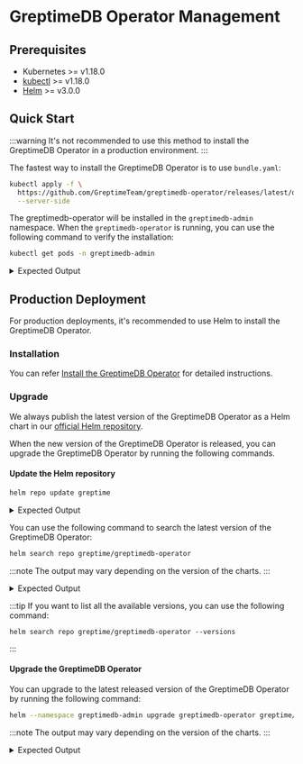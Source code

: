 # GreptimeDB Operator Management

## Prerequisites

- Kubernetes >= v1.18.0
- [kubectl](https://kubernetes.io/docs/tasks/tools/install-kubectl/) >= v1.18.0
- [Helm](https://helm.sh/docs/intro/install/) >= v3.0.0

## Quick Start

:::warning
It's not recommended to use this method to install the GreptimeDB Operator in a production environment. 
:::

The fastest way to install the GreptimeDB Operator is to use `bundle.yaml`:

```bash
kubectl apply -f \
  https://github.com/GreptimeTeam/greptimedb-operator/releases/latest/download/bundle.yaml \
  --server-side
```

The greptimedb-operator will be installed in the `greptimedb-admin` namespace. When the `greptimedb-operator` is running, you can use the following command to verify the installation:

```bash
kubectl get pods -n greptimedb-admin
```

<details>
  <summary>Expected Output</summary>
```bash
NAME                                   READY   STATUS    RESTARTS   AGE
greptimedb-operator-7947d785b5-b668p   1/1     Running   0          2m18s
```
</details>

## Production Deployment

For production deployments, it's recommended to use Helm to install the GreptimeDB Operator.

### Installation

You can refer [Install the GreptimeDB Operator](/user-guide/deployments/deploy-on-kubernetes/getting-started.md#install-the-greptimedb-operator) for detailed instructions.

### Upgrade

We always publish the latest version of the GreptimeDB Operator as a Helm chart in our [official Helm repository](https://github.com/GreptimeTeam/helm-charts/tree/main).

When the new version of the GreptimeDB Operator is released, you can upgrade the GreptimeDB Operator by running the following commands.

#### Update the Helm repository

```bash
helm repo update greptime
```

<details>
<summary>Expected Output</summary>
```bash
Hang tight while we grab the latest from your chart repositories...
...Successfully got an update from the "greptime" chart repository
Update Complete. ⎈Happy Helming!⎈
```
</details>

You can use the following command to search the latest version of the GreptimeDB Operator:

```bash
helm search repo greptime/greptimedb-operator
```

:::note
The output may vary depending on the version of the charts.
:::


<details>
<summary>Expected Output</summary>
```bash
NAME                        	CHART VERSION	APP VERSION  	DESCRIPTION
greptime/greptimedb-operator	0.2.9        	0.1.3-alpha.1	The greptimedb-operator Helm chart for Kubernetes.
```
</details>

:::tip
If you want to list all the available versions, you can use the following command:

```
helm search repo greptime/greptimedb-operator --versions
```
:::

#### Upgrade the GreptimeDB Operator

You can upgrade to the latest released version of the GreptimeDB Operator by running the following command:

```bash
helm --namespace greptimedb-admin upgrade greptimedb-operator greptime/greptimedb-operator
```

:::note
The output may vary depending on the version of the charts.
:::

<details>
<summary>Expected Output</summary>
```bash
Release "greptimedb-operator" has been upgraded. Happy Helming!
NAME: greptimedb-operator
LAST DEPLOYED: Mon Oct 28 19:30:52 2024
NAMESPACE: greptimedb-admin
STATUS: deployed
REVISION: 2
TEST SUITE: None
NOTES:
***********************************************************************
 Welcome to use greptimedb-operator
 Chart version: 0.2.9
 GreptimeDB Operator version: 0.1.3-alpha.1
***********************************************************************

Installed components:
* greptimedb-operator

The greptimedb-operator is starting, use `kubectl get deployments greptimedb-operator -n greptimedb-admin` to check its status.
```
</details>

If you want to upgrade to a specific version, you can use the following command:

```bash
helm --namespace greptimedb-admin upgrade greptimedb-operator greptime/greptimedb-operator --version <version>
```

After the upgrade is complete, you can use the following command to verify the installation:

```bash
helm list -n greptimedb-admin
```

<details>
<summary>Expected Output</summary>
```bash
NAME               	NAMESPACE	REVISION	UPDATED                             	STATUS  	CHART                    	APP VERSION
greptimedb-operator	default  	2       	2024-10-28 19:30:52.62097 +0800 CST 	deployed	greptimedb-operator-0.2.9	0.1.3-alpha.1
```
</details>

### CRDs

There are two kind of CRD that are installed with the GreptimeDB Operator: `GreptimeDBCluster` and `GreptimeDBStandalone`.

You can use the following command to verify the installation:

```bash
kubectl get crd | grep greptime
```

<details>
  <summary>Expected Output</summary>
```bash
greptimedbclusters.greptime.io      2024-10-28T08:46:27Z
greptimedbstandalones.greptime.io   2024-10-28T08:46:27Z
```
</details>

By default, the GreptimeDB Operator chart will manage the installation and upgrade of the CRDs and the users don't need to manage them manually.

### Configuration

The GreptimeDB Operator chart provides a set of configuration options that allow you to customize the installation, you can refer to the [GreptimeDB Operator Helm Chart](https://github.com/GreptimeTeam/helm-charts/blob/main/charts/greptimedb-operator/README.md) for more details.

You can create a `values.yaml` to configure the GreptimeDB Operator chart, for example:

```yaml
image:
  # -- The image registry
  registry: docker.io
  # -- The image repository
  repository: greptime/greptimedb-operator
  # -- The image pull policy for the controller
  imagePullPolicy: IfNotPresent
  # -- The image tag
  tag: latest
  # -- The image pull secrets
  pullSecrets: []

replicas: 2

resources:
  limits:
    cpu: 200m
    memory: 256Mi
  requests:
    cpu: 100m
    memory: 128Mi
```

You can use the following command to install the GreptimeDB Operator with the custom configuration:

```bash
helm --namespace greptimedb-admin install greptimedb-operator greptime/greptimedb-operator -f values.yaml
```

If you want to upgrade the GreptimeDB Operator with the custom configuration, you can use the following command:

```bash
helm --namespace greptimedb-admin upgrade greptimedb-operator greptime/greptimedb-operator -f values.yaml
```

:::tip
You can use one command to install or upgrade the GreptimeDB Operator with the custom configuration:

```bash
helm --namespace greptimedb-admin upgrade --install \
  greptimedb-operator greptime/greptimedb-operator -f values.yaml
```
:::
